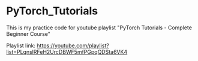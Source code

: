 # PyTorch_Tutorials
This is my practice code for youtube playlist "PyTorch Tutorials - Complete Beginner Course"

Playlist link: https://youtube.com/playlist?list=PLqnslRFeH2UrcDBWF5mfPGpqQDSta6VK4
